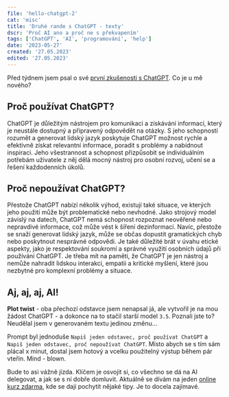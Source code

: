 ```yaml
---
file: 'hello-chatgpt-2'
cat: 'misc'
title: 'Druhé rande s ChatGPT - texty'
dscr: 'Proč AI ano a proč ne s překvapením'
tags: ['ChatGPT', 'AI', 'programování', 'help']
date: '2023-05-27'
created: '27.05.2023'
edited: '27.05.2023'
---
```


Před týdnem jsem psal o své [první zkušenosti s ChatGPT](/article/hello-chatgpt-1). Co je u mě nového?

## Proč používat ChatGPT?

ChatGPT je důležitým nástrojem pro komunikaci a získávání informací, který je neustále dostupný a připravený odpovědět na otázky. S jeho schopností rozumět a generovat lidský jazyk poskytuje ChatGPT možnost rychle a efektivně získat relevantní informace, poradit s problémy a nabídnout inspiraci. Jeho všestrannost a schopnost přizpůsobit se individuálním potřebám uživatele z něj dělá mocný nástroj pro osobní rozvoj, učení se a řešení každodenních úkolů.

## Proč nepoužívat ChatGPT?

Přestože ChatGPT nabízí několik výhod, existují také situace, ve kterých jeho použití může být problematické nebo nevhodné. Jako strojový model závislý na datech, ChatGPT nemá schopnost rozpoznat neověřené nebo nepravdivé informace, což může vést k šíření dezinformací. Navíc, přestože se snaží generovat lidský jazyk, může se občas dopustit gramatických chyb nebo poskytnout nesprávné odpovědi. Je také důležité brát v úvahu etické aspekty, jako je respektování soukromí a správné využití osobních údajů při používání ChatGPT. Je třeba mít na paměti, že ChatGPT je jen nástroj a nemůže nahradit lidskou interakci, empatii a kritické myšlení, které jsou nezbytné pro komplexní problémy a situace.

## Aj, aj, aj, AI!

**Plot twist** - oba přechozí odstavce jsem nenapsal já, ale vytvořil je na mou žádost ChatGPT - a dokonce na to stačil starší model `3.5`. Poznali jste to? Neudělal jsem v generovaném textu jedinou změnu...

Prompt byl jednoduše `Napiš jeden odstavec, proč používat ChatGPT` a `Napiš jeden odstavec, proč nepoužívat ChatGPT`. Místo abych se s tím sám plácal x minut, dostal jsem hotový a vcelku použitelný výstup během pár vteřin. Mind - blown.

Bude to asi vážně jízda. Klíčem je osvojit si, co všechno se dá na AI delegovat, a jak se s ní dobře domluvit. Aktuálně se dívám na jeden [online kurz zdarma](https://www.classcentral.com/course/chatgpt-for-developers-180241), kde se dají pochytit nějaké tipy. Je to docela zajímavé.
